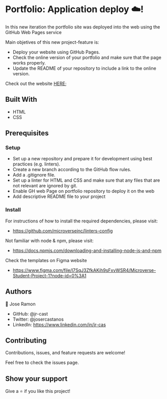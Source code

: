 # Portfolio: Application deploy ☁️!

In this new iteration the portfolio site was deployed into the web using the GitHub Web Pages service

Main objetives of this new project-feature is:
* Deploy your website using GitHub Pages.
* Check the online version of your portfolio and make sure that the page works properly.
* Update the README of your repository to include a link to the online version.

Check out the website [HERE](https://jr-cast.github.io/Portfolio/);

## Built With
* HTML
* CSS

## Prerequisites

### Setup

* Set up a new repository and prepare it for development using best practices (e.g. linters).
* Create a new branch according to the GitHub flow rules.
* Add a .gitignore file.
* Set up a linter for HTML and CSS and make sure that any files that are not relevant are ignored by git.
* Enable GH web Page on portfolio repository to deploy it on the web
* Add descriptive README file to your project

### Install

For instructions of how to install the required dependencies, please visit:

* https://github.com/microverseinc/linters-config

Not familiar with node & npm, please visit:

* https://docs.npmjs.com/downloading-and-installing-node-js-and-npm

Check the templates on Figma website

* https://www.figma.com/file/l7SqJ3ZfkAKih9sFxvWSR4/Microverse-Student-Project-1?node-id=0%3A1

## Authors

:bust_in_silhouette: Jose Ramon

* GitHub: @jr-cast
* Twitter: @josercastanos
* LinkedIn: https://www.linkedin.com/in/jr-cas

## Contributing

Contributions, issues, and feature requests are welcome!

Feel free to check the issues page.

## Show your support

Give a :star: if you like this project!



